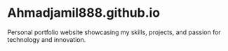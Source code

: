 # Ahmadjamil888.github.io
Personal portfolio website showcasing my skills, projects, and passion for technology and innovation.
